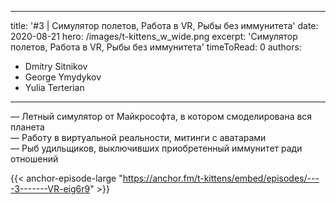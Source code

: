 
---
title: '#3 | Симулятор полетов, Работа в VR, Рыбы без иммунитета'
date: 2020-08-21
hero: /images/t-kittens_w_wide.png
excerpt: 'Симулятор полетов, Работа в VR, Рыбы без иммунитета'
timeToRead: 0
authors:
  - Dmitry Sitnikov
  - George Ymydykov
  - Yulia Terterian
---

— Летный симулятор от Майкрософта, в котором смоделирована вся планета<br/>
— Работу в виртуальной реальности, митинги с аватарами <br/>
— Рыб удильщиков, выключивших приобретенный иммунитет ради отношений

{{< anchor-episode-large "https://anchor.fm/t-kittens/embed/episodes/----3-------VR-eig6r9" >}}
